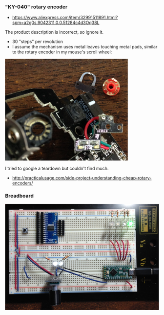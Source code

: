 ### "KY-040" rotary encoder
* https://www.aliexpress.com/item/32991511891.html?spm=a2g0s.9042311.0.0.51284c4d3Oq38L

The product description is incorrect, so ignore it.
* 30 "steps" per revolution
* I assume the mechanism uses metal leaves touching metal pads, similar to the rotary encoder in my mouse's scroll wheel:

![](deathadder_rotary_encoder.png)

I tried to google a teardown but couldn't find much.
* http://practicalusage.com/side-project-understanding-cheap-rotary-encoders/

### Breadboard
![](breadboard.jpg)
